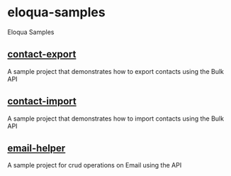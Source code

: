 eloqua-samples
=========================

Eloqua Samples

## [contact-export](https://github.com/fredsakr/eloqua-samples/tree/master/contact-export)
A sample project that demonstrates how to export contacts using the Bulk API

## [contact-import](https://github.com/fredsakr/eloqua-samples/tree/master/contact-import)
A sample project that demonstrates how to import contacts using the Bulk API

## [email-helper](https://github.com/fredsakr/eloqua-samples/tree/master/email-helper)
A sample project for crud operations on Email using the API
